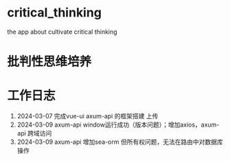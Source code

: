 # critical_thinking
the app about cultivate critical thinking 


# 批判性思维培养

# 工作日志
1. 2024-03-07  完成vue-ui axum-api 的框架搭建 上传
2. 2024-03-09  axum-api window运行成功（版本问题）；增加axios，axum-api 跨域访问
3. 2024-03-09 axum-api 增加sea-orm 但所有权问题，无法在路由中对数据库操作